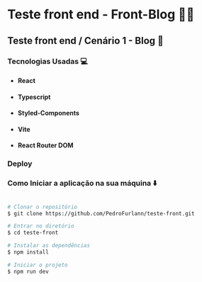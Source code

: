 # Teste front end - Front-Blog :man_technologist:

## Teste front end / Cenário 1 - Blog :bookmark_tabs:

### Tecnologias Usadas :computer:

- #### React
- #### Typescript
- #### Styled-Components
- #### Vite
- #### React Router DOM

### Deploy

### Como Iniciar a aplicação na sua máquina :arrow_down:

```bash

# Clonar o repositório
$ git clone https://github.com/PedroFurlann/teste-front.git

# Entrar no diretório
$ cd teste-front

# Instalar as dependências
$ npm install

# Iniciar o projeto
$ npm run dev

```
